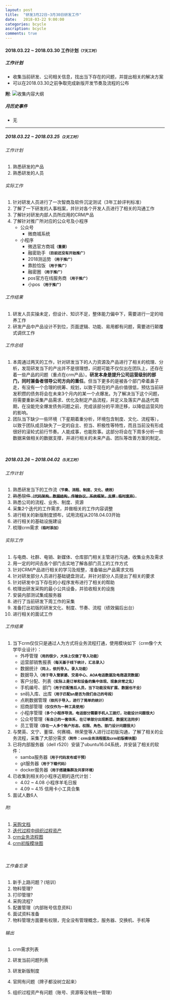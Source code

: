 ```yaml
---
layout: post
title:  "研发3月22日~3月30日研发工作"
date:   2018-03-22 9:00:00
categories: bcycle
ascription: bcycle
comments: true
---
```


[collect_information]: /resource/20180322/collect_information.png "收集内容大纲"
[collect_resouce]: /resource/20180327/collect_resouce.pdf "采购文档"
[iter_resouce]: /resource/20180327/iter_resouce.png "迭代过程资源"
[crm_work_flow]: /resource/20180328/crm_work_flow.png "必圈crm工作流"
[crm_models]: /resource/20180328/crm_models.png "必圈crm初版模块"

#### 2018.03.22 ~ 2018.03.30 工作计划<small>**（7天工时）**</small>

##### 工作计划
* 收集当前研发、公司相关信息，找出当下存在的问题，并提出相关的解决方案
* 可以在2018.03.30之前争取完成新版开发节奏及流程的公布

**附**:
![收集内容大纲][collect_information]

##### 月历史事件
* 无

----


##### 2018.03.22 ~ 2018.03.25<small>**（2天工时）**</small>

###### 工作计划
1. 熟悉研发的产品
2. 熟悉研发的人员

###### 实际工作
1. 针对研发人员进行了一次智商及软件沉淀测试（3年工龄评判标准）
2. 了解了一下研发的人事档案，并针对各个开发人员进行了相关的沟通工作
3. 了解针对研发内部人员所应用的CRM产品
4. 了解针对推广所对应的公众号及小程序
	* 公众号
		* 微商城系统
	* 小程序
		* 微选官方商城<small>**（重要）**</small>
		* 融密助手<small> **（目前还没有开始推广）**</small>
		* 2018测运势<small> **（用于推广）**</small>
		* 靠脸恰饭<small> **（用于推广）**</small>
		* 融密圈<small> **（用于推广）**</small>
		* pos官方在线服务商<small> **（用于推广）**</small>
		* 小pos<small> **（用于推广）**</small>

###### 工作结果
1. 研发人员实操未定，但设计、知识不足，整体能力偏中下，需要进行一定的培养工作
2. 研发产品中产品设计不到位，页面逻辑、功能、易用都有问题，需要进行颠覆式调优工作 

###### 工作总结
1. 本周通过两天的工作，针对研发当下的人力资源及产品进行了相关的梳理、分析，发现研发当下的产出并不是很理想，问题可能不仅仅出在团队上，还存在着一些产品的问题（重点在crm产品）。**研发本身是提升公司运营级别的部门，同时兼备者领导公司方向的重任**。但当下更多的是被各个部门牵着鼻子走，有没有一个合理的统筹、规划，以致于现在的产品价值很低，预估当前研发积攒的债务将会在未来3个月内的某一个点爆发。为了解决当下这个问题，将需要重新采集产品需求、优化及制定产品流程，并定义及落实产品迭代周期，在没能完全爆发债务问题之前，完成该部分的平滑迁移，以降低运营风险的影响。
2. 团队当下缺少一些环境（下星期着重分析，环境包含制度、文化、流程等），以致于团队成员缺失了一定的自主、担当、积极性等特性，而且当前没有形成很好的滚轮式前行节奏。人能成事，也能败事。这部分将会在下周多分析一些数据来做相关的数据支撑，并进行相关的未来产品、团队等改善方案的制定。



<br/>

##### 2018.03.26 ~ 2018.04.02<small>**（5天工时）**</small>

###### 工作计划
1. 熟悉研发当下的工作流<small>**（节奏、流程、制度、文化、绩效）**</small>
2. <del>熟悉软件<small>**（代码架构，数据结构，传输协议，系统框架，支撑 : 临时废弃）**</small></del>
3. 熟悉公司的流程、业务、制度、资源
4. 采集2个迭代的工作需求，并做相关的工作内容调整
5. 进行相关的新版制度颁布，试用流程从2018.04.03开始
6. 进行相关的基础设施建设
7. 梳理crm需求<small>**（临时添加）**</small>

###### 实际工作
1. 与电商、社群、电销、新媒体、仓库部门相关主管进行沟通，收集业务及需求
2. 用一定的时间去各个部门去实地了解各部门员工的工作方式
3. 针对CRM产品进行相关的学习及规整，准备输出产品需求文档
4. 针对研发部分人员进行基础键盘测试，并针对部分人员提出了相关的要求
5. 针对研发中当下存在的小程序发布进行了相关的帮助
6. 梳理出研发采购的最小公共设备，并验收相关的设施
7. 安装内部测试集成服务器
8. 进行了当前研发下周工作的采集
9. 准备打出初版的研发文化、制度、节奏、流程（绩效偏后出台）
8. 进行相关的面试工作

###### 工作结果
1. 当下crm仅仅只是通过人为方式将业务流程打通，使用模块如下（crm像个大学毕业设计）：
	* 外呼管理<small>**（用的很少，大体上仅做了导入功能）**</small>
	* 运营部销售报表<small>**（每天基于线下统计，汇总录入）**</small>
	* 数据统计<small>**（同上，依托导入、录入功能）**</small>
	* 数据导入<small>**（用于导入管家婆、交易中心、AOA电话数据及电商退货数据）**</small>
	* 客户分配、列表<small>**（实际上是订单和设备的集中体现、现象非常之乱）**</small>
	* 手机编号、部门<small>**（用于匹配售后人员，当下功能没有扩展、数据也不全）**</small>
	* sn码入库、出库<small>**（用于匹配sn是否为我们自己的号段）**</small>
	* 点刷数据管理<small>**（依托于导入，进行了简单的统计）**</small>
	* 招商部管理<small>**（仅仅作为一种工具使用）**</small>
	* 小程序管理<small>**（多个小程序导流，电话部分需要手机人工拨打，功能设计问题很大）**</small>
	* 公众号管理<small>**（有自己的一套体系，在订单部分出现断层，数据无法同步）**</small>
	* 员工管理<small>**（存在一人多个账户形态，权限、角色、部门设计问题很大）**</small>
2. 与樊英、文宁、董琛、何赛楠、林荣登等人进行过初版沟通，了解了相关的业务流程，采集了大部分需求<small>**（附件：crm业务流程图及crm初版模块图）**</small>
3. 已将内部服务器（dell r520）安装了ubuntu16.04系统，并安装了相关的软件：
	* samba服务器<small>**（用于代码发布或干预）**</small>
	* git服务器<small>**（用于下载代码）**</small>
	* docker服务器<small>**（用于搭建集群及共享环境）**</small>
4. 已收集到相关的小程序近期的迭代计划：
	* 4.02 ~ 4.08 小程序羊毛日报
	* 4.09 ~ 4.15 信用卡小工具合集
9. 面试人数6人



###### 附:
1. [采购文档][collect_resouce]
2. [迭代过程中组织过程资产][iter_resouce]
3. [crm业务流程图][crm_work_flow]
4. [crm初版模块图][crm_models]



<br/>

###### 工作备忘录
1. 新手上路问题？(培训）
2. 物料管理?
3. 打印管理?
4. 采购流程?
5. 配置管理（内部账号信息资料）
6. 面试资料准备
7. 物料管理方面要有权限，完全没有管理概念，服务器、交换机、手机等

###### 输出
1. crm需求列表
2. 研发当前问题列表
3. 研发新版制度


1. 官网有问题（牌子都没树立起来）
2. 组织过程资产有问题（账号、资源等没有统一管理）
